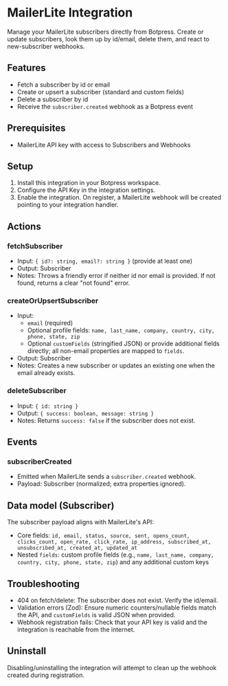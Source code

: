 # MailerLite Integration

Manage your MailerLite subscribers directly from Botpress. Create or update subscribers, look them up by id/email, delete them, and react to new-subscriber webhooks.

## Features

- Fetch a subscriber by id or email
- Create or upsert a subscriber (standard and custom fields)
- Delete a subscriber by id
- Receive the `subscriber.created` webhook as a Botpress event

## Prerequisites

- MailerLite API key with access to Subscribers and Webhooks

## Setup

1. Install this integration in your Botpress workspace.
2. Configure the API Key in the integration settings.
3. Enable the integration. On register, a MailerLite webhook will be created pointing to your integration handler.

## Actions

### fetchSubscriber

- Input: `{ id?: string, email?: string }` (provide at least one)
- Output: Subscriber
- Notes: Throws a friendly error if neither id nor email is provided. If not found, returns a clear "not found" error.

### createOrUpsertSubscriber

- Input:
  - `email` (required)
  - Optional profile fields: `name, last_name, company, country, city, phone, state, zip`
  - Optional `customFields` (stringified JSON) or provide additional fields directly; all non-email properties are mapped to `fields`.
- Output: Subscriber
- Notes: Creates a new subscriber or updates an existing one when the email already exists.

### deleteSubscriber

- Input: `{ id: string }`
- Output: `{ success: boolean, message: string }`
- Notes: Returns `success: false` if the subscriber does not exist.

## Events

### subscriberCreated

- Emitted when MailerLite sends a `subscriber.created` webhook.
- Payload: Subscriber (normalized; extra properties ignored).

## Data model (Subscriber)

The subscriber payload aligns with MailerLite's API:

- Core fields: `id, email, status, source, sent, opens_count, clicks_count, open_rate, click_rate, ip_address, subscribed_at, unsubscribed_at, created_at, updated_at`
- Nested `fields`: custom profile fields (e.g., `name, last_name, company, country, city, phone, state, zip`) and any additional custom keys

## Troubleshooting

- 404 on fetch/delete: The subscriber does not exist. Verify the id/email.
- Validation errors (Zod): Ensure numeric counters/nullable fields match the API, and `customFields` is valid JSON when provided.
- Webhook registration fails: Check that your API key is valid and the integration is reachable from the internet.

## Uninstall

Disabling/uninstalling the integration will attempt to clean up the webhook created during registration.
